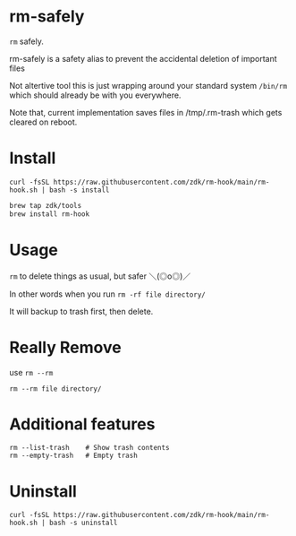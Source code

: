 # rm-safely

`rm` safely.

rm-safely is a safety alias to prevent the accidental deletion of important files

Not altertive tool this is just wrapping around your standard system `/bin/rm` which should already be with you everywhere.

Note that, current implementation saves files in /tmp/.rm-trash which gets cleared on reboot.

# Install

`curl -fsSL https://raw.githubusercontent.com/zdk/rm-hook/main/rm-hook.sh | bash -s install`

```bash
brew tap zdk/tools
brew install rm-hook
```

# Usage

`rm` to delete things as usual, but safer ＼(◎o◎)／

In other words when you run `rm -rf file directory/`

It will backup to trash first, then delete.

# Really Remove

use `rm --rm`

`rm --rm file directory/`

# Additional features

```
rm --list-trash    # Show trash contents
rm --empty-trash   # Empty trash
```

# Uninstall

`curl -fsSL https://raw.githubusercontent.com/zdk/rm-hook/main/rm-hook.sh | bash -s uninstall`
